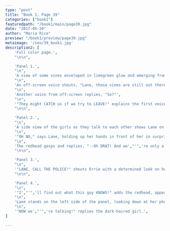 ```yaml
---
type: "post"
title: "Book 1, Page 39"
categories: ["book1"]
featuredpath: "/book1/main/page39.jpg"
date: "2017-05-20"
author: "Maria Rice"
preview: "/book1/preview/page39.jpg"
metaimage: '/seo/39_book1.jpg'
description2: [
    'Full color page.',
    "\n\n",

    'Panel 1.',
    "\n",
    'A view of some vines enveloped in limegreen glow and emerging from the right side of the panel shows one of them grabbing hold of the hind leg of a mouse, which pulls to the left, squeaking ("SQUEE!") as it tries to escape. Narrow tree trunks and small trees dot the grass amid a darkened background.',
    "\n",
    'An off-screen voice shouts, "Lane, those vines are still out there!"',
    "\n",
    'Another voice from off-screen replies, "So?"',
    "\n",
    '"They might CATCH us if we try to LEAVE!" explains the first voice.',
    "\n\n",

    'Panel 2.',
    "\n",
    'A side view of the girls as they talk to each other shows Lane on the left and Errie on the right, facing each other. The bottom panel border cuts them off at the hips.',
    "\n",
    '"OH NO," says Lane, holding up her hands in front of her in surprise. "That means--Errie, what if there',"'",'s SOMEONE ELSE out in the woods?"',
    "\n",
    'The redhead gasps and replies, "--Oh DRAT! And we',"'",'re only a MILE from town! If the vines keep growing at this rate--"',
    "\n\n",

    'Panel 3.',
    "\n",
    '"LANE, CALL THE POLICE!" shouts Errie with a determined look on her face as she turns to her right with her right fist held up.',
    "\n\n",

    'Panel 4.',  
    "\n",
    '"I',"'",'ll find out what this guy KNOWS!" adds the redhead, appearing on the right side of the panel while sprinting away from her friend, her hair flying behind her.',
    "\n",
    'Lane stands on the left side of the panel, looking down at her phone with a devious smile as she presses her finger to the screen.',
    "\n",
    '"NOW we',"'",'re talking!" replies the dark-haired girl.',
]

---
```

